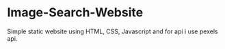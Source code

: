 # Image-Search-Website
Simple static website using HTML, CSS, Javascript and for api i use pexels api.

